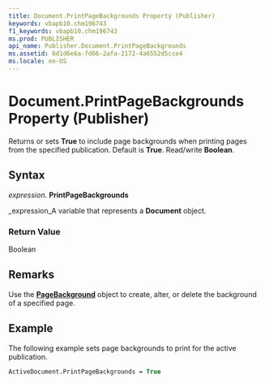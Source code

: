```yaml
---
title: Document.PrintPageBackgrounds Property (Publisher)
keywords: vbapb10.chm196743
f1_keywords: vbapb10.chm196743
ms.prod: PUBLISHER
api_name: Publisher.Document.PrintPageBackgrounds
ms.assetid: 6d1d6e6a-fd66-2afa-2172-4a6552d5cce4
ms.locale: en-US
---
```



# Document.PrintPageBackgrounds Property (Publisher)

Returns or sets  **True** to include page backgrounds when printing pages from the specified publication. Default is **True**. Read/write  **Boolean**.


## Syntax

 _expression_. **PrintPageBackgrounds**

 _expression_A variable that represents a  **Document** object.


### Return Value

Boolean


## Remarks

Use the  **[PageBackground](pagebackground-object-publisher.md)** object to create, alter, or delete the background of a specified page.


## Example

The following example sets page backgrounds to print for the active publication.


```vb
ActiveDocument.PrintPageBackgrounds = True
```


